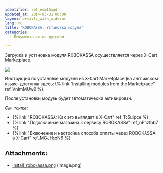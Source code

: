```yaml
---
identifier: ref_esm15xpd
updated_at: 2014-03-31 00:00
layout: article_with_sidebar
lang: ru
title: 'ROBOKASSA: Установка модуля'
categories:
  - Документация на русском

---
```



Загрузка и установка модуля ROBOKASSA осуществляется через X-Cart Marketplace.

![]({{site.baseurl}}/attachments/7504676/7602389.png?effects=drop-shadow)

Инструкция по установке модулей из X-Cart Marketplace (на английском языке) доступна здесь: {% link "Installing modules from the Marketplace" ref_Vn1mMUw9 %}.

После установки модуль будет автоматически активирован. 

_См. также:_

*   {% link "ROBOKASSA: Как это выглядит в X-Cart" ref_Tc5uipce %}
*   {% link "Подключение магазина к сервису ROBOKASSA" ref_nPhzIbb7 %}
*   {% link "Включение и настройка способа оплаты через ROBOKASSA в X-Cart" ref_MGJHxoN6 %}

## Attachments:

* [install_robokassa.png]({{site.baseurl}}/attachments/7504676/7602389.png) (image/png)